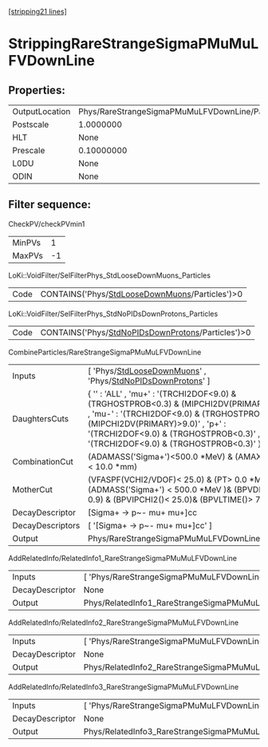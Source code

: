 [[stripping21 lines]](./stripping21-index)

# StrippingRareStrangeSigmaPMuMuLFVDownLine

## Properties:

|                |                                                 |
|----------------|-------------------------------------------------|
| OutputLocation | Phys/RareStrangeSigmaPMuMuLFVDownLine/Particles |
| Postscale      | 1.0000000                                       |
| HLT            | None                                            |
| Prescale       | 0.10000000                                      |
| L0DU           | None                                            |
| ODIN           | None                                            |

## Filter sequence:

CheckPV/checkPVmin1

|        |     |
|--------|-----|
| MinPVs | 1   |
| MaxPVs | -1  |

LoKi::VoidFilter/SelFilterPhys_StdLooseDownMuons_Particles

|      |                                                                                                    |
|------|----------------------------------------------------------------------------------------------------|
| Code | CONTAINS('Phys/[StdLooseDownMuons](./stripping21-commonparticles-stdloosedownmuons)/Particles')\>0 |

LoKi::VoidFilter/SelFilterPhys_StdNoPIDsDownProtons_Particles

|      |                                                                                                          |
|------|----------------------------------------------------------------------------------------------------------|
| Code | CONTAINS('Phys/[StdNoPIDsDownProtons](./stripping21-commonparticles-stdnopidsdownprotons)/Particles')\>0 |

CombineParticles/RareStrangeSigmaPMuMuLFVDownLine

|                  |                                                                                                                                                                                                                                                                               |
|------------------|-------------------------------------------------------------------------------------------------------------------------------------------------------------------------------------------------------------------------------------------------------------------------------|
| Inputs           | [ 'Phys/[StdLooseDownMuons](./stripping21-commonparticles-stdloosedownmuons)' , 'Phys/[StdNoPIDsDownProtons](./stripping21-commonparticles-stdnopidsdownprotons)' ]                                                                                                         |
| DaughtersCuts    | { '' : 'ALL' , 'mu+' : '(TRCHI2DOF\<9.0) & (TRGHOSTPROB\<0.3) & (MIPCHI2DV(PRIMARY)\>9.0)' , 'mu-' : '(TRCHI2DOF\<9.0) & (TRGHOSTPROB\<0.3) & (MIPCHI2DV(PRIMARY)\>9.0)' , 'p+' : '(TRCHI2DOF\<9.0) & (TRGHOSTPROB\<0.3)' , 'p~-' : '(TRCHI2DOF\<9.0) & (TRGHOSTPROB\<0.3)' } |
| CombinationCut   | (ADAMASS('Sigma+')\<500.0 \*MeV) & (AMAXDOCA('')\< 10.0 \*mm)                                                                                                                                                                                                                 |
| MotherCut        | (VFASPF(VCHI2/VDOF)\< 25.0) & (PT\> 0.0 \*MeV)& (ADMASS('Sigma+') \< 500.0 \*MeV )& (BPVDIRA \> 0.9) & (BPVIPCHI2()\< 25.0)& (BPVLTIME()\> 7.0 \* ps)                                                                                                                         |
| DecayDescriptor  | [Sigma+ -\> p~- mu+ mu+]cc                                                                                                                                                                                                                                                  |
| DecayDescriptors | [ '[Sigma+ -\> p~- mu+ mu+]cc' ]                                                                                                                                                                                                                                          |
| Output           | Phys/RareStrangeSigmaPMuMuLFVDownLine/Particles                                                                                                                                                                                                                               |

AddRelatedInfo/RelatedInfo1_RareStrangeSigmaPMuMuLFVDownLine

|                 |                                                              |
|-----------------|--------------------------------------------------------------|
| Inputs          | [ 'Phys/RareStrangeSigmaPMuMuLFVDownLine' ]                |
| DecayDescriptor | None                                                         |
| Output          | Phys/RelatedInfo1_RareStrangeSigmaPMuMuLFVDownLine/Particles |

AddRelatedInfo/RelatedInfo2_RareStrangeSigmaPMuMuLFVDownLine

|                 |                                                              |
|-----------------|--------------------------------------------------------------|
| Inputs          | [ 'Phys/RareStrangeSigmaPMuMuLFVDownLine' ]                |
| DecayDescriptor | None                                                         |
| Output          | Phys/RelatedInfo2_RareStrangeSigmaPMuMuLFVDownLine/Particles |

AddRelatedInfo/RelatedInfo3_RareStrangeSigmaPMuMuLFVDownLine

|                 |                                                              |
|-----------------|--------------------------------------------------------------|
| Inputs          | [ 'Phys/RareStrangeSigmaPMuMuLFVDownLine' ]                |
| DecayDescriptor | None                                                         |
| Output          | Phys/RelatedInfo3_RareStrangeSigmaPMuMuLFVDownLine/Particles |
